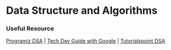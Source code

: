# Data Structure and Algorithms

### Useful Resource
[Programiz DSA](https://www.programiz.com/dsa) | [Tech Dev Guide with Google](https://techdevguide.withgoogle.com/paths/data-structures-and-algorithms/) | [Tutorialspoint DSA](https://www.tutorialspoint.com/data_structures_algorithms/index.htm)

